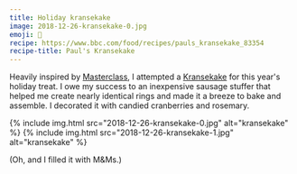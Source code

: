 ```yaml
---
title: Holiday kransekake
image: 2018-12-26-kransekake-0.jpg
emoji: 🎄
recipe: https://www.bbc.com/food/recipes/pauls_kransekake_83354
recipe-title: Paul's Kransekake
---
```


Heavily inspired by [Masterclass](http://www.pbs.org/food/features/great-british-baking-show-season-masterclass/), I attempted a [Kransekake](https://en.wikipedia.org/wiki/Kransekake) for this year's holiday treat. I owe my success to an inexpensive sausage stuffer that helped me create nearly identical rings and made it a breeze to bake and assemble. I decorated it with candied cranberries and rosemary.

<div class="photos">
{% include img.html src="2018-12-26-kransekake-0.jpg" alt="kransekake" %}
{% include img.html src="2018-12-26-kransekake-1.jpg" alt="kransekake" %}
</div>

(Oh, and I filled it with M&Ms.)
